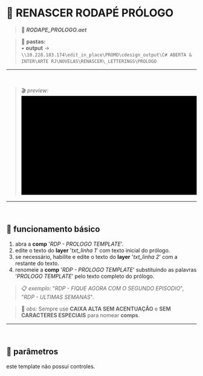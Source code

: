 # 📓 RENASCER RODAPÉ PRÓLOGO

> 📑 ***RODAPE_PROLOGO.aet***

> 📂 **pastas:**\
> • **output** → `\\10.228.183.174\edit_in_place\PROMO\cdesign_output\C# ABERTA & INTER\ARTE RJ\NOVELAS\RENASCER\_LETTERINGS\PROLOGO`

---

<br>

> 🎬 *preview:*\
> ![preview](RODAPE_PROLOGO/preview.gif)

---

<br>

## 📍 funcionamento básico

1. abra a **comp** '*RDP - PROLOGO TEMPLATE*'.
2. edite o texto do **layer** '*txt_linha 1*' com texto inicial do prólogo.
3. se necessário, habilite e edite o texto do **layer** '*txt_linha 2*' com a restante do texto.
4. renomeie a **comp** '*RDP - PROLOGO TEMPLATE*' substituindo as palavras '*PROLOGO TEMPLATE*' pelo texto completo do prólogo.

> 📋 *exemplo:* "*RDP - FIQUE AGORA COM O SEGUNDO EPISODIO*", "*RDP - ULTIMAS SEMANAS*".

> 🚩 *obs:* Sempre use **CAIXA ALTA SEM ACENTUAÇÃO** e **SEM CARACTERES ESPECIAIS** para nomear **comps**.

---

<br>

## 📍 parâmetros

este template não possui controles.
